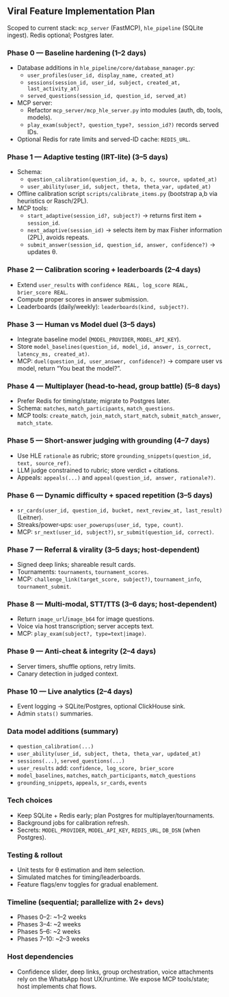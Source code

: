 ## Viral Feature Implementation Plan

Scoped to current stack: `mcp_server` (FastMCP), `hle_pipeline` (SQLite ingest). Redis optional; Postgres later.

### Phase 0 — Baseline hardening (1–2 days)
- Database additions in `hle_pipeline/core/database_manager.py`:
  - `user_profiles(user_id, display_name, created_at)`
  - `sessions(session_id, user_id, subject, created_at, last_activity_at)`
  - `served_questions(session_id, question_id, served_at)`
- MCP server:
  - Refactor `mcp_server/mcp_hle_server.py` into modules (auth, db, tools, models).
  - `play_exam(subject?, question_type?, session_id?)` records served IDs.
- Optional Redis for rate limits and served-ID cache: `REDIS_URL`.

### Phase 1 — Adaptive testing (IRT-lite) (3–5 days)
- Schema:
  - `question_calibration(question_id, a, b, c, source, updated_at)`
  - `user_ability(user_id, subject, theta, theta_var, updated_at)`
- Offline calibration script `scripts/calibrate_items.py` (bootstrap a,b via heuristics or Rasch/2PL).
- MCP tools:
  - `start_adaptive(session_id?, subject?)` → returns first item + `session_id`.
  - `next_adaptive(session_id)` → selects item by max Fisher information (2PL), avoids repeats.
  - `submit_answer(session_id, question_id, answer, confidence?)` → updates θ.

### Phase 2 — Calibration scoring + leaderboards (2–4 days)
- Extend `user_results` with `confidence REAL, log_score REAL, brier_score REAL`.
- Compute proper scores in answer submission.
- Leaderboards (daily/weekly): `leaderboards(kind, subject?)`.

### Phase 3 — Human vs Model duel (3–5 days)
- Integrate baseline model (`MODEL_PROVIDER`, `MODEL_API_KEY`).
- Store `model_baselines(question_id, model_id, answer, is_correct, latency_ms, created_at)`.
- MCP: `duel(question_id, user_answer, confidence?)` → compare user vs model, return “You beat the model?”.

### Phase 4 — Multiplayer (head‑to‑head, group battle) (5–8 days)
- Prefer Redis for timing/state; migrate to Postgres later.
- Schema: `matches`, `match_participants`, `match_questions`.
- MCP tools: `create_match`, `join_match`, `start_match`, `submit_match_answer`, `match_state`.

### Phase 5 — Short‑answer judging with grounding (4–7 days)
- Use HLE `rationale` as rubric; store `grounding_snippets(question_id, text, source_ref)`.
- LLM judge constrained to rubric; store verdict + citations.
- Appeals: `appeals(...)` and `appeal(question_id, answer, rationale?)`.

### Phase 6 — Dynamic difficulty + spaced repetition (3–5 days)
- `sr_cards(user_id, question_id, bucket, next_review_at, last_result)` (Leitner).
- Streaks/power‑ups: `user_powerups(user_id, type, count)`.
- MCP: `sr_next(user_id, subject?)`, `sr_submit(question_id, correct)`.

### Phase 7 — Referral & virality (3–5 days; host‑dependent)
- Signed deep links; shareable result cards.
- Tournaments: `tournaments`, `tournament_scores`.
- MCP: `challenge_link(target_score, subject?)`, `tournament_info`, `tournament_submit`.

### Phase 8 — Multi‑modal, STT/TTS (3–6 days; host‑dependent)
- Return `image_url`/`image_b64` for image questions.
- Voice via host transcription; server accepts text.
- MCP: `play_exam(subject?, type=text|image)`.

### Phase 9 — Anti‑cheat & integrity (2–4 days)
- Server timers, shuffle options, retry limits.
- Canary detection in judged context.

### Phase 10 — Live analytics (2–4 days)
- Event logging → SQLite/Postgres, optional ClickHouse sink.
- Admin `stats()` summaries.

### Data model additions (summary)
- `question_calibration(...)`
- `user_ability(user_id, subject, theta, theta_var, updated_at)`
- `sessions(...)`, `served_questions(...)`
- `user_results` add: `confidence, log_score, brier_score`
- `model_baselines`, `matches`, `match_participants`, `match_questions`
- `grounding_snippets`, `appeals`, `sr_cards`, `events`

### Tech choices
- Keep SQLite + Redis early; plan Postgres for multiplayer/tournaments.
- Background jobs for calibration refresh.
- Secrets: `MODEL_PROVIDER`, `MODEL_API_KEY`, `REDIS_URL`, `DB_DSN` (when Postgres).

### Testing & rollout
- Unit tests for θ estimation and item selection.
- Simulated matches for timing/leaderboards.
- Feature flags/env toggles for gradual enablement.

### Timeline (sequential; parallelize with 2+ devs)
- Phases 0–2: ~1–2 weeks
- Phases 3–4: ~2 weeks
- Phases 5–6: ~2 weeks
- Phases 7–10: ~2–3 weeks

### Host dependencies
- Confidence slider, deep links, group orchestration, voice attachments rely on the WhatsApp host UX/runtime. We expose MCP tools/state; host implements chat flows.


